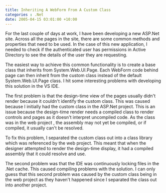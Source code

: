 ```yaml
---
title: Inheriting A WebForm From A Custom Class
categories : .Net
date: 2005-04-15 03:01:00 +10:00
---
```


For the last couple of days at work, I have been developing a new ASP.Net site. Across all the pages in the site, there are some common methods and properties that need to be used. In the case of this new application, I needed to check if the authenticated user has permissions in Active Directory to see the details of the user they are requesting.  
  
 The easiest way to achieve this common functionality is to create a base class that inherits from System.Web.UI.Page. Each WebForm code behind page can then inherit from the custom class instead of the default System.Web.UI.Page class. I hit some interesting problems with developing this solution in the VS IDE.   
  
<!--more-->

 The first problem is that the design-time view of the pages usually didn't render because it couldn't identify the custom class. This was caused because I initially had the custom class in the ASP.Net project. This is an issue because the design-time render needs a compiled class to render controls and pages as it doesn't interpret uncompiled code. As the class was in the web project , the assembly may not yet be compiled, or if compiled, it usually can't be resolved.   
  
 To fix this problem, I separated the custom class out into a class library which was referenced by the web project. This meant that when the designer attempted to render the design-time display, it had a compiled assembly that it could resolve and use.  
  
 The second problem was that the IDE was continuously locking files in the .Net cache. This caused compiling problems with the solution. I can only guess that this second problem was caused by the custom class being in the web project as they haven't happened since I separated the class out into another project.


